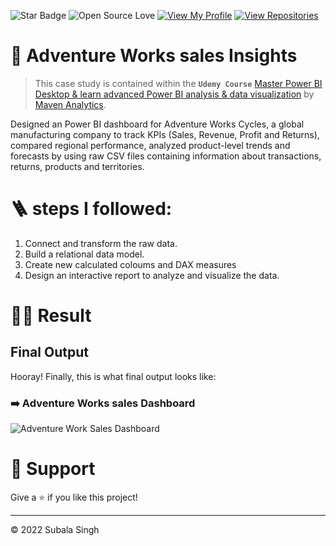 ![Star Badge](https://img.shields.io/static/v1?label=%F0%9F%8C%9F&message=If%20Useful&style=style=flat&color=BC4E99)
![Open Source Love](https://badges.frapsoft.com/os/v1/open-source.svg?v=103)
[![View My Profile](https://img.shields.io/badge/View-My_Profile-green?logo=GitHub)](https://github.com/subalasingh)
[![View Repositories](https://img.shields.io/badge/View-My_Repositories-blue?logo=GitHub)](https://github.com/subalasingh?tab=repositories)

# 🌟 Adventure Works sales Insights 

> This case study is contained within the **`Udemy Course`**  [Master Power BI Desktop & learn advanced Power BI analysis & data visualization](https://wipro.udemy.com/course/microsoft-power-bi-up-running-with-power-bi-desktop/) by [Maven Analytics](https://wipro.udemy.com/user/maven-analytics/).

Designed an Power BI dashboard for Adventure Works Cycles, a global manufacturing company to track KPIs (Sales, Revenue, Profit and Returns), compared regional performance, analyzed product-level trends and forecasts by using raw CSV files containing information about transactions, returns, products and territories.

# 🪜 steps I followed:
1. Connect and transform the raw data.
2. Build a relational data model.
3. Create new calculated coloums and DAX measures
4. Design an interactive report to analyze and visualize the data.

# 🧙‍♂️ Result

 ## Final Output
Hooray! Finally, this is what final output looks like:

### ➡️ **Adventure Works sales Dashboard**

![Adventure Work Sales Dashboard](https://user-images.githubusercontent.com/90029373/170193205-b39ddcae-87b8-4fcc-958b-8f654a679de4.png)

# 👏 Support

Give a ⭐️ if you like this project!
___________________________________

<p>&copy; 2022 Subala Singh</p>
